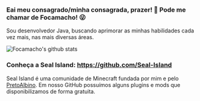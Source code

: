 ### Eai meu consagrado/minha consagrada, prazer! 👋 Pode me chamar de Focamacho! 😜
Sou desenvolvedor Java, buscando aprimorar as minhas habilidades cada vez mais, nas mais diversas áreas.

![Focamacho's github stats](https://github-readme-stats.vercel.app/api?username=Focamacho&count_private=true&theme=radical)

### Conheça a Seal Island: https://github.com/Seal-Island
Seal Island é uma comunidade de Minecraft fundada por mim e pelo [PretoAlbino](https://github.com/PretoAlbino). Em nosso GitHub possuímos alguns plugins e mods que disponibilizamos de forma gratuita.
